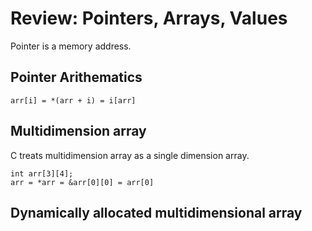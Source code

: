 # Review: Pointers, Arrays, Values
Pointer is a memory address.
## Pointer Arithematics
```
arr[i] = *(arr + i) = i[arr]
```
## Multidimension array
C treats multidimension array as a single dimension array.
```
int arr[3][4];
arr = *arr = &arr[0][0] = arr[0]
```

## Dynamically allocated multidimensional array

